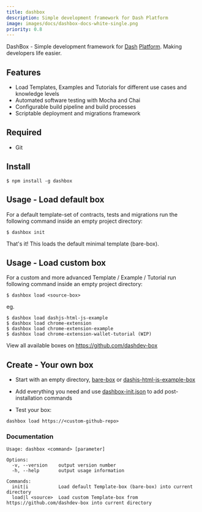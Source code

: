```yaml
---
title: dashbox
description: Simple development framework for Dash Platform
image: images/docs/dashbox-docs-white-single.png
priority: 0.8
---
```



DashBox - Simple development framework for [Dash](https://www.dash.org) [Platform](https://www.dashdevs.org). Making developers life easier.


## Features

- Load Templates, Examples and Tutorials for different use cases and knowledge levels
- Automated software testing with Mocha and Chai
- Configurable build pipeline and build processes
- Scriptable deployment and migrations framework

## Required

- Git

## Install

```
$ npm install -g dashbox
``` 

## Usage - Load default box

For a default template-set of contracts, tests and migrations run the following command inside an empty project directory:

```
$ dashbox init
``` 
That's it! This loads the default minimal template (bare-box).

## Usage - Load custom box

For a custom and more advanced Template / Example / Tutorial run following command inside an empty project directory:

```
$ dashbox load <source-box>
```
eg.

```
$ dashbox load dashjs-html-js-example
$ dashbox load chrome-extension
$ dashbox load chrome-extension-example
$ dashbox load chrome-extension-wallet-tutorial (WIP)
``` 

View all available boxes on https://github.com/dashdev-box

## Create - Your own box

- Start with an empty directory, [bare-box](https://github.com/dashdev-box/bare-box) or [dashjs-html-js-example-box](https://github.com/dashdev-box/dashjs-html-js-example-box)

- Add everything you need and use [dashbox-init.json](https://github.com/dashdev-box/dashjs-html-js-example-box/blob/master/dashbox-init.json) to add post-installation commands

- Test your box:

```
dashbox load https://<custom-github-repo>
```

### Documentation

```
Usage: dashbox <command> [parameter]

Options:
  -v, --version    output version number
  -h, --help       output usage information

Commands:
  init|i           Load default Template-box (bare-box) into current directory
  load|l <source>  Load custom Template-box from https://github.com/dashdev-box into current directory
```
